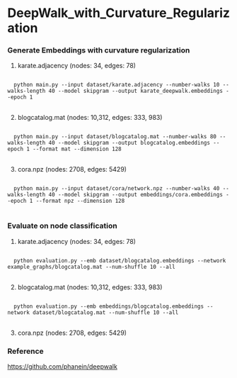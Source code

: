 DeepWalk_with_Curvature_Regularization
======================================

### Generate Embeddings with curvature regularization

1. karate.adjacency (nodes: 34, edges: 78)
<pre>
<code>
  python main.py --input dataset/karate.adjacency --number-walks 10 --walks-length 40 --model skipgram --output karate_deepwalk.embeddings --epoch 1 
</code>
</pre>

2. blogcatalog.mat (nodes: 10,312, edges: 333, 983)
<pre>
<code>
  python main.py --input dataset/blogcatalog.mat --number-walks 80 --walks-length 40 --model skipgram --output blogcatalog.embeddings --epoch 1 --format mat --dimension 128
</code>
</pre>  

3. cora.npz (nodes: 2708, edges: 5429)
<pre>
<code>
  python main.py --input dataset/cora/network.npz --number-walks 40 --walks-length 40 --model skipgram --output embeddings/cora.embeddings --epoch 1 --format npz --dimension 128
</code>
</pre>

### Evaluate on node classification

1. karate.adjacency (nodes: 34, edges: 78)
<pre>
<code>
  python evaluation.py --emb dataset/blogcatalog.embeddings --network example_graphs/blogcatalog.mat --num-shuffle 10 --all
</code>
</pre>

2. blogcatalog.mat (nodes: 10,312, edges: 333, 983)
<pre>
<code>
  python evaluation.py --emb embeddings/blogcatalog.embeddings --network dataset/blogcatalog.mat --num-shuffle 10 --all
</code>
</pre>

3. cora.npz (nodes: 2708, edges: 5429)
### Reference

<https://github.com/phanein/deepwalk>
